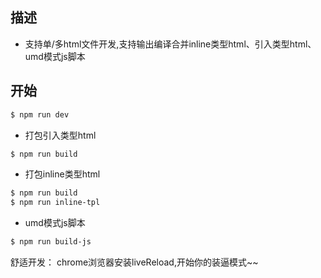 ## 描述

* 支持单/多html文件开发,支持输出编译合并inline类型html、引入类型html、 umd模式js脚本


## 开始
```bash
$ npm run dev
```


- 打包引入类型html
```bash
$ npm run build
```

- 打包inline类型html
```bash
$ npm run build
$ npm run inline-tpl
```
- umd模式js脚本
```bash
$ npm run build-js
```

舒适开发： chrome浏览器安装liveReload,开始你的装逼模式~~